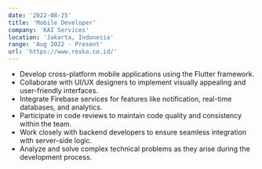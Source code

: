 ```yaml
---
date: '2022-08-25'
title: 'Mobile Developer'
company: 'KAI Services'
location: 'Jakarta, Indonesia'
range: 'Aug 2022 - Present'
url: 'https://www.reska.co.id/'
---
```


- Develop cross-platform mobile applications using the Flutter framework.
- Collaborate with UI/UX designers to implement visually appealing and user-friendly interfaces.
- Integrate Firebase services for features like notification, real-time databases, and analytics.
- Participate in code reviews to maintain code quality and consistency within the team.
- Work closely with backend developers to ensure seamless integration with server-side logic.
- Analyze and solve complex technical problems as they arise during the development process.
